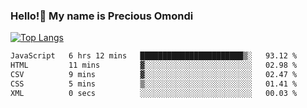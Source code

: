 ### Hello!👋 My name is Precious Omondi 

[![Top Langs](https://github-readme-stats.vercel.app/api/top-langs/?username=Presho99&langs_count=8&theme=dark)](https://github.com/Presho99/github-readme-stats)



<!--START_SECTION:waka-->

```txt
JavaScript   6 hrs 12 mins   ███████████████████████▒░   93.12 %
HTML         11 mins         ▓░░░░░░░░░░░░░░░░░░░░░░░░   02.98 %
CSV          9 mins          ▓░░░░░░░░░░░░░░░░░░░░░░░░   02.47 %
CSS          5 mins          ▒░░░░░░░░░░░░░░░░░░░░░░░░   01.41 %
XML          0 secs          ░░░░░░░░░░░░░░░░░░░░░░░░░   00.03 %
```

<!--END_SECTION:waka-->

